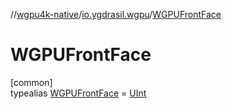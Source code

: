 //[wgpu4k-native](../../../index.md)/[io.ygdrasil.wgpu](../index.md)/[WGPUFrontFace](index.md)

# WGPUFrontFace

[common]\
typealias [WGPUFrontFace](index.md) = [UInt](https://kotlinlang.org/api/core/kotlin-stdlib/kotlin/-u-int/index.html)